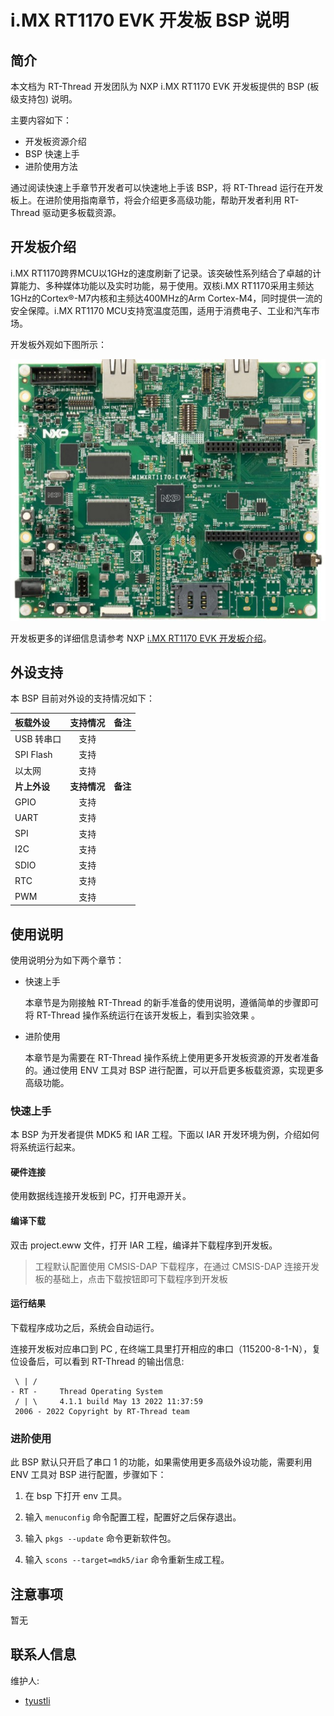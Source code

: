 # i.MX RT1170 EVK 开发板 BSP 说明

## 简介

本文档为 RT-Thread 开发团队为 NXP i.MX RT1170 EVK 开发板提供的 BSP (板级支持包) 说明。

主要内容如下：

- 开发板资源介绍
- BSP 快速上手
- 进阶使用方法

通过阅读快速上手章节开发者可以快速地上手该 BSP，将 RT-Thread 运行在开发板上。在进阶使用指南章节，将会介绍更多高级功能，帮助开发者利用 RT-Thread 驱动更多板载资源。

## 开发板介绍

i.MX RT1170跨界MCU以1GHz的速度刷新了记录。该突破性系列结合了卓越的计算能力、多种媒体功能以及实时功能，易于使用。双核i.MX RT1170采用主频达1GHz的Cortex®-M7内核和主频达400MHz的Arm Cortex-M4，同时提供一流的安全保障。i.MX RT1170 MCU支持宽温度范围，适用于消费电子、工业和汽车市场。

开发板外观如下图所示：

![board](figures/board.jpg)



开发板更多的详细信息请参考 NXP [i.MX RT1170 EVK 开发板介绍](https://www.nxp.com)。

## 外设支持

本 BSP 目前对外设的支持情况如下：

| **板载外设**      | **支持情况** | **备注**                              |
| :----------------- | :----------: | :------------------------------------|
| USB 转串口        |     支持     |                                       |
| SPI Flash         |     支持     |                                       |
| 以太网            |     支持     |                                       |
| **片上外设** | **支持情况** | **备注**                              |
| GPIO         |     支持     |                                       |
| UART         |     支持     |                                       |
| SPI          |     支持     |                                       |
| I2C          |     支持     |                                       |
| SDIO         |     支持     |                                       |
| RTC          |     支持     |                                       |
| PWM          |     支持     |                                       |
                 


## 使用说明

使用说明分为如下两个章节：

- 快速上手

    本章节是为刚接触 RT-Thread 的新手准备的使用说明，遵循简单的步骤即可将 RT-Thread 操作系统运行在该开发板上，看到实验效果 。

- 进阶使用

    本章节是为需要在 RT-Thread 操作系统上使用更多开发板资源的开发者准备的。通过使用 ENV 工具对 BSP 进行配置，可以开启更多板载资源，实现更多高级功能。


### 快速上手

本 BSP 为开发者提供 MDK5 和 IAR 工程。下面以 IAR 开发环境为例，介绍如何将系统运行起来。

#### 硬件连接

使用数据线连接开发板到 PC，打开电源开关。

#### 编译下载

双击 project.eww 文件，打开 IAR 工程，编译并下载程序到开发板。

> 工程默认配置使用 CMSIS-DAP 下载程序，在通过 CMSIS-DAP 连接开发板的基础上，点击下载按钮即可下载程序到开发板

#### 运行结果

下载程序成功之后，系统会自动运行。

连接开发板对应串口到 PC , 在终端工具里打开相应的串口（115200-8-1-N），复位设备后，可以看到 RT-Thread 的输出信息:

```
 \ | /
- RT -     Thread Operating System
 / | \     4.1.1 build May 13 2022 11:37:59
 2006 - 2022 Copyright by RT-Thread team
```


### 进阶使用

此 BSP 默认只开启了串口 1 的功能，如果需使用更多高级外设功能，需要利用 ENV 工具对 BSP 进行配置，步骤如下：

1. 在 bsp 下打开 env 工具。

2. 输入 `menuconfig` 命令配置工程，配置好之后保存退出。

3. 输入 `pkgs --update` 命令更新软件包。

4. 输入 `scons --target=mdk5/iar` 命令重新生成工程。

## 注意事项

暂无

## 联系人信息

维护人:

- [tyustli](https://github.com/tyustli)